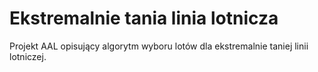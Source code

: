 # Ekstremalnie tania linia lotnicza

Projekt AAL opisujący algorytm wyboru lotów dla ekstremalnie taniej linii lotniczej.